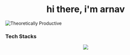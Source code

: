 <h1 align="center">
  hi there, i'm arnav
</h1>

![Theoretically Productive](https://img.shields.io/badge/THEORETICALLY-PRODUCTIVE-blueviolet)


### Tech Stacks

<p align="center">
  <a href="https://skillicons.dev">
    <img src="https://skillicons.dev/icons?i=androidstudio,aws,express,firebase,flask,git,java,js,materialui,matlab,mongodb,nextjs,nodejs,postman,py,raspberrypi,react,unity,vercel,bash&theme=dark&perline=5" />
  </a>
</p>
